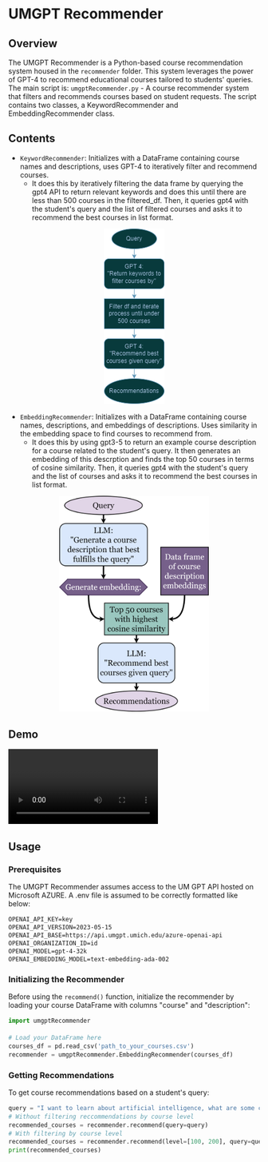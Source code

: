 # UMGPT Recommender

## Overview
The UMGPT Recommender is a Python-based course recommendation system housed in the `recommender` folder. This system leverages the power of GPT-4 to recommend educational courses tailored to students' queries. The main script is: `umgptRecommender.py` - A course recommender system that filters and recommends courses based on student requests.
The script contains two classes, a KeywordRecommender and EmbeddingRecommender class.


## Contents
- `KeywordRecommender`: Initializes with a DataFrame containing course names and descriptions, uses GPT-4 to iteratively filter and recommend courses.
  -  It does this  by iteratively filtering the data frame by querying the gpt4 API to return relevant keywords and does this until there are less than 500 courses in the filtered_df. Then, it queries gpt4 with the student's query and the list of filtered courses and asks it to recommend the best courses in list format. 

<p align="center">
  <img src="KeywordRecommenderDiagram.png" alt="Keyword Recommender Process">
</p>

- `EmbeddingRecommender`: Initializes with a DataFrame containing course names, descriptions, and embeddings of descriptions. Uses similarity in the embedding space to find courses to recommend from.
  -  It does this by using gpt3-5 to return an example course description for a course related to the student's query. It then generates an embedding of this descrption and finds the top 50 courses in terms of cosine similarity. Then, it queries gpt4 with the student's query and the list of courses and asks it to recommend the best courses in list format. 

<p align="center">
  <img src="EmbRecommenderDiagram.png" alt="Embedding Recommender Process" width="300" height="auto">
</p>

## Demo
![Demo](demo.mp4)


## Usage
### Prerequisites
The UMGPT Recommender assumes access to the UM GPT API hosted on Microsoft AZURE. A .env file is assumed to be correctly formatted like below:
```
OPENAI_API_KEY=key
OPENAI_API_VERSION=2023-05-15
OPENAI_API_BASE=https://api.umgpt.umich.edu/azure-openai-api
OPENAI_ORGANIZATION_ID=id
OPENAI_MODEL=gpt-4-32k
OPENAI_EMBEDDING_MODEL=text-embedding-ada-002
```

### Initializing the Recommender

Before using the `recommend()` function, initialize the recommender by loading your course DataFrame with columns "course" and "description":

```python
import umgptRecommender

# Load your DataFrame here
courses_df = pd.read_csv('path_to_your_courses.csv')
recommender = umgptRecommender.EmbeddingRecommender(courses_df)
```

### Getting Recommendations
To get course recommendations based on a student's query:
```python
query = "I want to learn about artificial intelligence, what are some courses that I could take?"
# Without filtering reccommendations by course level
recommended_courses = recommender.recommend(query=query)
# With filtering by course level
recommended_courses = recommender.recommend(level=[100, 200], query=query)
print(recommended_courses)
```
